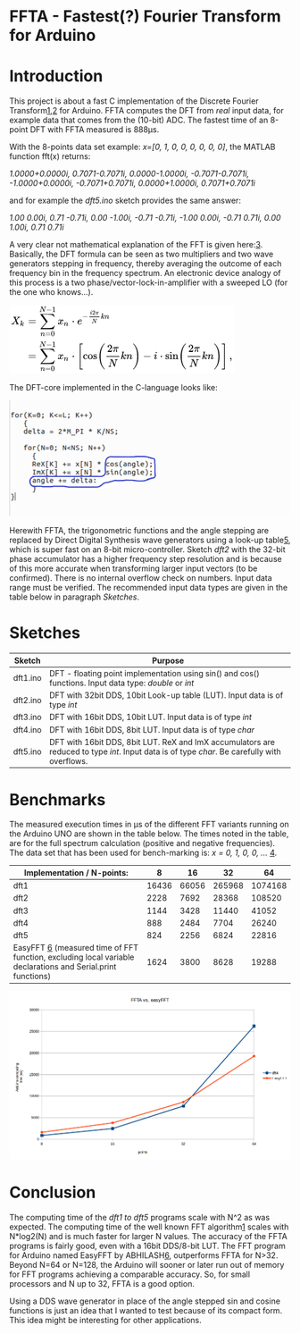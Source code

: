 # FFTA - Fastest(?) Fourier Transform for Arduino

# Introduction
This project is about a fast C implementation of the Discrete Fourier Transform[1],[2] for Arduino.
FFTA computes the DFT from *real* input data, for example data that comes from the (10-bit) ADC. The fastest time of an 8-point DFT with FFTA measured is 888μs.

With the 8-points data set example: *x=[0, 1, 0, 0, 0, 0, 0, 0]*, the MATLAB function fft(x) returns:

*1.0000+0.0000i, 0.7071-0.7071i, 0.0000-1.0000i, -0.7071-0.7071i, -1.0000+0.0000i, -0.7071+0.7071i, 0.0000+1.0000i, 0.7071+0.7071i*

and for example the *dft5.ino* sketch provides the same answer:

*1.00  0.00i, 0.71  -0.71i, 0.00  -1.00i, -0.71  -0.71i, -1.00  0.00i, -0.71  0.71i, 0.00  1.00i, 0.71  0.71i*

A very clear not mathematical explanation of the FFT is given here:[3]. 
Basically, the DFT formula can be seen as two multipliers and two wave generators stepping in frequency, thereby averaging the outcome of each frequency bin in the frequency spectrum. An electronic device analogy of this process is a two phase/vector-lock-in-amplifier with a sweeped LO (for the one who knows...).

![DFT-formula](figures/DFT_formula.png  "DFT-formula")

The DFT-core implemented in the C-language looks like:

![DFT-loops](figures/dft-loop.png  "DFT-loops")

Herewith FFTA, the trigonometric functions and the angle stepping are replaced by Direct Digital Synthesis wave generators using a look-up table[5], which is super fast on an 8-bit micro-controller. Sketch *dft2* with the 32-bit phase accumulator has a higher frequency step resolution and is because of this more accurate when transforming larger input vectors (to be confirmed).
There is no internal overflow check on numbers. Input data range must be verified. The recommended input data types are given in the table below in paragraph *Sketches*.

# Sketches
Sketch | Purpose
------ | -------
dft1.ino | DFT - floating point implementation using sin() and cos() functions. Input data type: *double* or *int*
dft2.ino | DFT with 32bit DDS, 10bit Look-up table (LUT). Input data is of type *int*
dft3.ino | DFT with 16bit DDS, 10bit LUT. Input data is of type *int*
dft4.ino | DFT with 16bit DDS, 8bit LUT. Input data is of type *char*
dft5.ino | DFT with 16bit DDS, 8bit LUT. ReX and ImX accumulators are reduced to type *int*. Input data is of type *char*. Be carefully with overflows.

# Benchmarks
The measured execution times in μs of the different FFT variants running on the Arduino UNO are shown in the table below. The times noted in the table, are for the full spectrum calculation (positive and negative frequencies). The data set that has been used for bench-marking is: *x = 0, 1, 0, 0, ...*  [4].

Implementation / N-points: | 8 | 16 | 32 | 64
-------------------------- | - | -- | -- | --
dft1 | 16436 | 66056 | 265968 | 1074168
dft2 | 2228 | 7692 | 28368 | 108520
dft3 | 1144 | 3428 | 11440 | 41052
dft4 | 888 | 2484 | 7704 | 26240
dft5 | 824 | 2256 | 6824 | 22816
EasyFFT [6] (measured time of FFT function, excluding local variable declarations and Serial.print functions) | 1624 | 3800 | 8628 | 19288

![Dft4 vs. EasyFFT](figures/dft4_vs_easyfft.png  "Dft4 vs. EasyFFT")

# Conclusion
The computing time of the *dft1 to dft5* programs scale with N^2 as was expected. The computing time of the well known FFT algorithm[1] scales with N*log2(N) and is much faster for larger N values. The accuracy of the FFTA programs is fairly good, even with a 16bit DDS/8-bit LUT.
The FFT program for Arduino named EasyFFT by ABHILASH[6], outperforms FFTA for N>32. Beyond N=64 or N=128, the Arduino will sooner or later run out of memory for FFT  programs achieving a comparable accuracy. So, for small processors and N up to 32, FFTA is a good option.

Using a DDS wave generator in place of the angle stepped sin and cosine functions is just an idea that I wanted to test because of its compact form. This idea might be interesting for other applications.

[1]: https://en.wikipedia.org/wiki/Fast_Fourier_transform

[2]: http://www.fftw.org/

[3]: https://www.earlevel.com/main/2002/08/31/a-gentle-introduction-to-the-fft/

[4]: http://www.sccon.ca/sccon/fft/fft3.htm

[5]: https://github.com/MartinStokroos/NativeDDS

[6]: https://create.arduino.cc/projecthub/abhilashpatel121/easyfft-fast-fourier-transform-fft-for-arduino-9d2677
